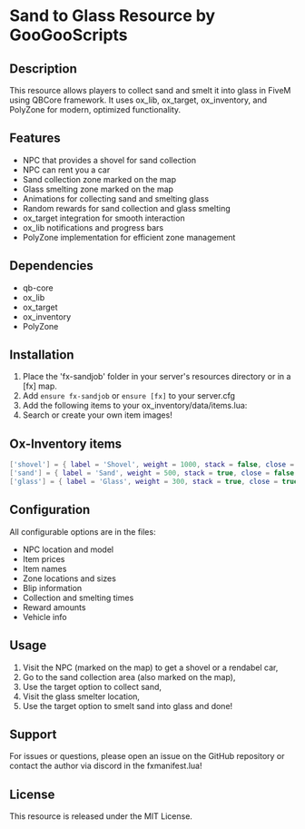 # Sand to Glass Resource by GooGooScripts

## Description
This resource allows players to collect sand and smelt it into glass in FiveM using QBCore framework. It uses ox_lib, ox_target, ox_inventory, and PolyZone for modern, optimized functionality.

## Features
- NPC that provides a shovel for sand collection
- NPC can rent you a car
- Sand collection zone marked on the map
- Glass smelting zone marked on the map
- Animations for collecting sand and smelting glass
- Random rewards for sand collection and glass smelting
- ox_target integration for smooth interaction
- ox_lib notifications and progress bars
- PolyZone implementation for efficient zone management

## Dependencies
- qb-core
- ox_lib
- ox_target
- ox_inventory
- PolyZone

## Installation
1. Place the 'fx-sandjob' folder in your server's resources directory or in a [fx] map.
2. Add `ensure fx-sandjob` or `ensure [fx]` to your server.cfg
3. Add the following items to your ox_inventory/data/items.lua:
4. Search or create your own item images!

## Ox-Inventory items
```lua
['shovel'] = { label = 'Shovel', weight = 1000, stack = false, close = true, description = 'A shovel for difxing sand', client = { image = "shovel.png",} },
['sand'] = { label = 'Sand', weight = 500, stack = true, close = false, description = 'Sand collected from the beach', client = { image = "sand.png",} },
['glass'] = { label = 'Glass', weight = 300, stack = true, close = true, description = 'Smelted glass from sand', client = { image = "glass.png",} },
```

## Configuration
All configurable options are in the files:
- NPC location and model
- Item prices
- Item names
- Zone locations and sizes
- Blip information
- Collection and smelting times
- Reward amounts
- Vehicle info

## Usage
1. Visit the NPC (marked on the map) to get a shovel or a rendabel car,
2. Go to the sand collection area (also marked on the map),
3. Use the target option to collect sand,
4. Visit the glass smelter location,
5. Use the target option to smelt sand into glass and done!


## Support
For issues or questions, please open an issue on the GitHub repository or contact the author via discord in the fxmanifest.lua!

## License
This resource is released under the MIT License.
